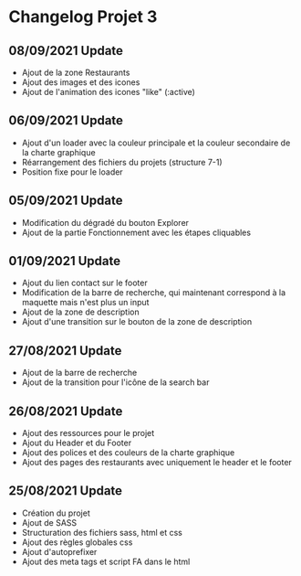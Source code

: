 # Changelog Projet 3

## 08/09/2021 Update

- Ajout de la zone Restaurants
- Ajout des images et des icones
- Ajout de l'animation des icones "like" (:active)

## 06/09/2021 Update

- Ajout d'un loader avec la couleur principale et la couleur secondaire de la charte graphique
- Réarrangement des fichiers du projets (structure 7-1)
- Position fixe pour le loader

## 05/09/2021 Update

- Modification du dégradé du bouton Explorer
- Ajout de la partie Fonctionnement avec les étapes cliquables

## 01/09/2021 Update

- Ajout du lien contact sur le footer
- Modification de la barre de recherche, qui maintenant correspond à la maquette mais n'est plus un input
- Ajout de la zone de description
- Ajout d'une transition sur le bouton de la zone de description

## 27/08/2021 Update

- Ajout de la barre de recherche
- Ajout de la transition pour l'icône de la search bar

## 26/08/2021 Update

- Ajout des ressources pour le projet
- Ajout du Header et du Footer
- Ajout des polices et des couleurs de la charte graphique
- Ajout des pages des restaurants avec uniquement le header et le footer

## 25/08/2021 Update

- Création du projet
- Ajout de SASS
- Structuration des fichiers sass, html et css
- Ajout des règles globales css
- Ajout d'autoprefixer
- Ajout des meta tags et script FA dans le html